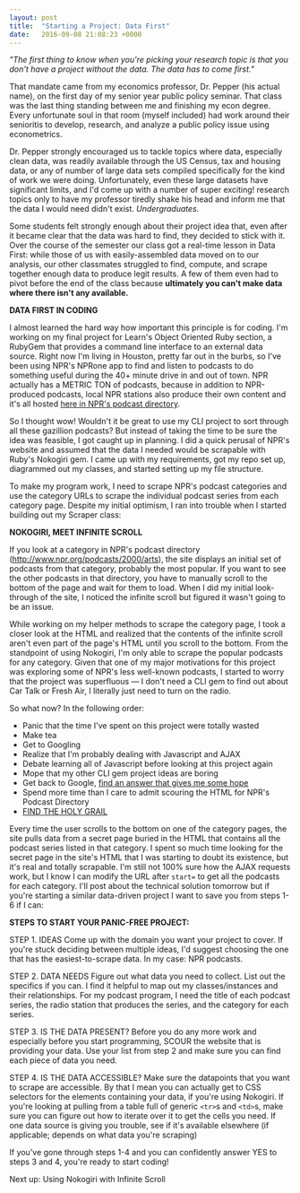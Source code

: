 ```yaml
---
layout: post
title:  "Starting a Project: Data First"
date:   2016-09-08 21:08:23 +0000
---
```



*"The first thing to know when you're picking your research topic is that you don't have a project without the data. The data has to come first."*

That mandate came from my economics professor, Dr. Pepper (his actual name), on the first day of my senior year public policy seminar. That class was the last thing standing between me and finishing my econ degree. Every unfortunate soul in that room (myself included) had work around their senioritis to develop, research, and analyze a public policy issue using econometrics.

Dr. Pepper strongly encouraged us to tackle topics where data, especially clean data, was readily available through the US Census, tax and housing data, or any of number of large data sets compiled specifically for the kind of work we were doing. Unfortunately, even these large datasets have significant limits, and I'd come up with a number of super exciting! research topics only to have my professor tiredly shake his head and inform me that the data I would need didn't exist. *Undergraduates.*

Some students felt strongly enough about their project idea that, even after it became clear that the data was hard to find, they decided to stick with it. Over the course of the semester our class got a real-time lesson in Data First: while those of us with easily-assembled data moved on to our analysis, our other classmates struggled to find, compute, and scrape together enough data to produce legit results. A few of them even had to pivot before the end of the class because **ultimately you can't make data where there isn't any available.**

**DATA FIRST IN CODING**

I almost learned the hard way how important this principle is for coding. I'm working on my final project for Learn's Object Oriented Ruby section, a RubyGem that provides a command line interface to an external data source. Right now I'm living in Houston, pretty far out in the burbs, so I've been using NPR's NPRone app to find and listen to podcasts to do something useful during the 40+ minute drive in and out of town. NPR actually has a METRIC TON of podcasts, because in addition to NPR-produced podcasts, local NPR stations also produce their own content and it's all hosted [here in NPR's podcast directory](http://www.npr.org/podcasts/).

So I thought wow! Wouldn't it be great to use my CLI project to sort through all these gazillion podcasts? But instead of taking the time to be sure the idea was feasible, I got caught up in planning. I did a quick perusal of NPR's website and assumed that the data I needed would be scrapable with Ruby's Nokogiri gem. I came up with my requirements, got my repo set up, diagrammed out my classes, and started setting up my file structure.

To make my program work, I need to scrape NPR's podcast categories and use the category URLs to scrape the individual podcast series from each category page. Despite my initial optimism, I ran into trouble when I started building out my Scraper class:

**NOKOGIRI, MEET INFINITE SCROLL**

If you look at a category in NPR's podcast directory (http://www.npr.org/podcasts/2000/arts), the site displays an initial set of podcasts from that category, probably the most popular. If you want to see the other podcasts in that directory, you have to manually scroll to the bottom of the page and wait for them to load. When I did my initial look-through of the site, I noticed the infinite scroll but figured it wasn't going to be an issue.

While working on my helper methods to scrape the category page, I took a closer look at the HTML and realized that the contents of the infinite scroll aren't even part of the page's HTML until you scroll to the bottom. From the standpoint of using Nokogiri, I'm only able to scrape the popular podcasts for any category. Given that one of my major motivations for this project was exploring some of NPR's less well-known podcasts, I started to worry that the project was superfluous  — I don't need a CLI gem to find out about Car Talk or Fresh Air, I literally just need to turn on the radio.

So what now? In the following order:

- Panic that the time I've spent on this project were totally wasted
- Make tea
- Get to Googling
- Realize that I'm probably dealing with Javascript and AJAX
- Debate learning all of Javascript before looking at this project again
- Mope that my other CLI gem project ideas are boring
- Get back to Google, [find an answer that gives me some hope](https://www.quora.com/How-do-I-scrape-a-page-with-infinite-scrolling-when-Im-not-sure-about-the-technique-it-uses)
- Spend more time than I care to admit scouring the HTML for NPR's Podcast Directory
- [FIND THE HOLY GRAIL](http://www.npr.org/podcasts/2026/government-organizations/partials?start=placeholder)

Every time the user scrolls to the bottom on one of the category pages, the site pulls data from a secret page buried in the HTML that contains all the podcast series listed in that category. I spent so much time looking for the secret page in the site's HTML that I was starting to doubt its existence, but it's real and totally scrapable. I'm still not 100% sure how the AJAX requests work, but I know I can modify the URL after `start=` to get all the podcasts for each category. I'll post about the technical solution tomorrow but if you're starting a similar data-driven project I want to save you from steps 1-6 if I can:

**STEPS TO START YOUR PANIC-FREE PROJECT:**

STEP 1. IDEAS
Come up with the domain you want your project to cover. If you're stuck deciding between multiple ideas, I'd suggest choosing the one that has the easiest-to-scrape data. In my case: NPR podcasts.

STEP 2. DATA NEEDS
Figure out what data you need to collect. List out the specifics if you can. I find it helpful to map out my classes/instances and their relationships. For my podcast program, I need the title of each podcast series, the radio station that produces the series, and the category for each series.

STEP 3. IS THE DATA PRESENT?
Before you do any more work and especially before you start programming, SCOUR the website that is providing your data. Use your list from step 2 and make sure you can find each piece of data you need.

STEP 4. IS THE DATA ACCESSIBLE?
Make sure the datapoints that you want to scrape are accessible. By that I mean you can actually get to CSS selectors for the elements containing your data, if you're using Nokogiri. If you're looking at pulling from a table full of generic `<tr>`s and `<td>`s, make sure you can figure out how to iterate over it to get the cells you need. If one data source is giving you trouble, see if it's available elsewhere (if applicable; depends on what data you're scraping)

If you've gone through steps 1-4 and you can confidently answer YES to steps 3 and 4, you're ready to start coding!

Next up: Using Nokogiri with Infinite Scroll
